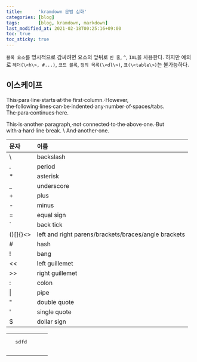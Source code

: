 ```yaml
---
title:      'kramdown 문법 심화'
categories: [blog]
tags:       [blog, kramdown, markdown]
last_modified_at: 2021-02-18T00:25:16+09:00
toc: true
toc_sticky: true
---
```


`블록 요소`를 명시적으로 감싸려면 요소의 앞뒤로 `빈 줄`, `^`, `IAL`을 사용한다. 하지만 예외로 `헤더(\<h\>, #...)`, `코드 블록`, `정의 목록(\<dl\>)`, `표(\<table\>)`는 불가능하다.
## 이스케이프

This⋅para⋅line⋅starts⋅at⋅the⋅first⋅column.⋅However,
      the⋅following⋅lines⋅can⋅be⋅indented⋅any⋅number⋅of⋅spaces/tabs.
   The⋅para⋅continues⋅here.

  This⋅is⋅another⋅paragraph,⋅not⋅connected⋅to⋅the⋅above⋅one.⋅But  
with⋅a⋅hard⋅line⋅break. \\
And⋅another⋅one.

| 문자 | 이름 |
|:-|:-|
|\\ |backslash|
|\.|period|
|\*|asterisk|
|\_|underscore|
|\+|plus|
|\-|minus|
|\=|equal sign|
|\`|back tick|
|\()[]{}<>|left and right parens/brackets/braces/angle brackets|
|\#|hash|
|\!|bang|
|\<<|left guillemet|
|\>>|right guillemet|
|\:|colon|
|\||pipe|
|\"|double quote|
|\'|single quote|
|\$|dollar sign|

|   |                 |   |   |   |
|---|-----------------|---|---|---|
|   | <pre>sdfd</pre> |   |   |   |
|   |                 |   |   |   |
|   |                 |   |   |   |